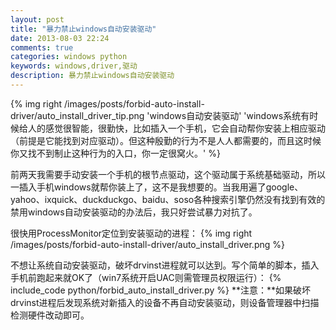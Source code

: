 ```yaml
---
layout: post
title: "暴力禁止windows自动安装驱动"
date: 2013-08-03 22:24
comments: true
categories: windows python
keywords: windows,driver,驱动
description: 暴力禁止windows自动安装驱动
---
```

{% img right /images/posts/forbid-auto-install-driver/auto_install_driver_tip.png 'windows自动安装驱动' 'windows系统有时候给人的感觉很智能，很勤快，比如插入一个手机，它会自动帮你安装上相应驱动（前提是它能找到对应驱动）。但这种殷勤的行为不是人人都需要的，而且这时候你又找不到制止这种行为的入口，你一定很窝火。' %}


前两天我需要手动安装一个手机的根节点驱动，这个驱动属于系统基础驱动，所以一插入手机windows就帮你装上了，这不是我想要的。当我用遍了google、yahoo、ixquick、duckduckgo、baidu、soso各种搜索引擎仍然没有找到有效的禁用windows自动安装驱动的办法后，我只好尝试暴力对抗了。

很快用ProcessMonitor定位到安装驱动的进程：
{% img right /images/posts/forbid-auto-install-driver/auto_install_driver.png %}


不想让系统自动安装驱动，破坏drvinst进程就可以达到。写个简单的脚本，插入手机前跑起来就OK了（win7系统开启UAC则需管理员权限运行）：
{% include_code python/forbid_auto_install_driver.py %}
**注意：**如果破坏drvinst进程后发现系统对新插入的设备不再自动安装驱动，则设备管理器中扫描检测硬件改动即可。

